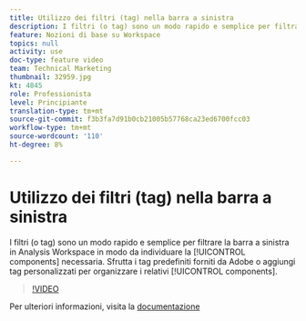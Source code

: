 ```yaml
---
title: Utilizzo dei filtri (tag) nella barra a sinistra
description: I filtri (o tag) sono un modo rapido e semplice per filtrare la barra a sinistra in Analysis Workspace in modo da individuare i componenti necessari. Sfrutta i tag predefiniti forniti da Adobe o aggiungi tag personalizzati per organizzare i componenti correlati.
feature: Nozioni di base su Workspace
topics: null
activity: use
doc-type: feature video
team: Technical Marketing
thumbnail: 32959.jpg
kt: 4845
role: Professionista
level: Principiante
translation-type: tm+mt
source-git-commit: f3b3fa7d91b0cb21005b57768ca23ed6700fcc03
workflow-type: tm+mt
source-wordcount: '110'
ht-degree: 8%

---
```



# Utilizzo dei filtri (tag) nella barra a sinistra

I filtri (o tag) sono un modo rapido e semplice per filtrare la barra a sinistra in Analysis Workspace in modo da individuare la [!UICONTROL components] necessaria. Sfrutta i tag predefiniti forniti da Adobe o aggiungi tag personalizzati per organizzare i relativi [!UICONTROL components].

>[!VIDEO](https://video.tv.adobe.com/v/32959/?quality=12)

Per ulteriori informazioni, visita la [documentazione](https://docs.adobe.com/content/help/it-IT/analytics/analyze/analysis-workspace/home.translate.html)
